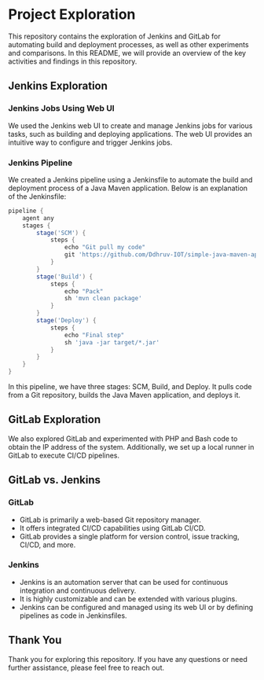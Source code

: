 # Project Exploration

This repository contains the exploration of Jenkins and GitLab for automating build and deployment processes, as well as other experiments and comparisons. In this README, we will provide an overview of the key activities and findings in this repository.

## Jenkins Exploration

### Jenkins Jobs Using Web UI

We used the Jenkins web UI to create and manage Jenkins jobs for various tasks, such as building and deploying applications. The web UI provides an intuitive way to configure and trigger Jenkins jobs.

### Jenkins Pipeline

We created a Jenkins pipeline using a Jenkinsfile to automate the build and deployment process of a Java Maven application. Below is an explanation of the Jenkinsfile:

```groovy
pipeline {
	agent any
	stages {
		stage('SCM') {
			steps {
				echo "Git pull my code"
				git 'https://github.com/Ddhruv-IOT/simple-java-maven-app.git'
			}
		}
		stage('Build') {
			steps {
				echo "Pack"
				sh 'mvn clean package'
			}
		}
		stage('Deploy') {
			steps {
				echo "Final step"
				sh 'java -jar target/*.jar'
			}
		}
	}
}
```

In this pipeline, we have three stages: SCM, Build, and Deploy. It pulls code from a Git repository, builds the Java Maven application, and deploys it.

## GitLab Exploration

We also explored GitLab and experimented with PHP and Bash code to obtain the IP address of the system. Additionally, we set up a local runner in GitLab to execute CI/CD pipelines.

## GitLab vs. Jenkins

### GitLab

- GitLab is primarily a web-based Git repository manager.
- It offers integrated CI/CD capabilities using GitLab CI/CD.
- GitLab provides a single platform for version control, issue tracking, CI/CD, and more.

### Jenkins

- Jenkins is an automation server that can be used for continuous integration and continuous delivery.
- It is highly customizable and can be extended with various plugins.
- Jenkins can be configured and managed using its web UI or by defining pipelines as code in Jenkinsfiles.

## Thank You

Thank you for exploring this repository. If you have any questions or need further assistance, please feel free to reach out.
